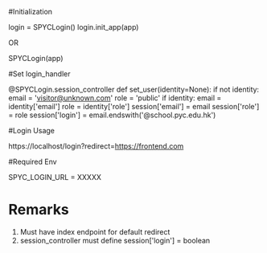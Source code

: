 #Initialization

login = SPYCLogin()
login.init_app(app)

OR

SPYCLogin(app)


#Set login_handler

@SPYCLogin.session_controller
def set_user(identity=None):
    if not identity:
        email = 'visitor@unknown.com'
        role = 'public'
    if identity:
        email = identity['email']
        role = identity['role']
    session['email'] = email
    session['role'] = role
    session['login'] = email.endswith('@school.pyc.edu.hk')




#Login Usage

https://localhost/login?redirect=https://frontend.com



#Required Env

SPYC_LOGIN_URL = XXXXX



# Remarks

1. Must have index endpoint for default redirect
2. session_controller must define session['login'] = boolean
